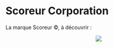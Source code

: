 # Scoreur Corporation
La marque Scoreur ©, à découvrir : </br>
<p align="center">
<img src= "https://user-images.githubusercontent.com/90606431/170038138-15bc1a30-9e09-4558-b7a2-d3d2540e8fab.png"/>
 </p>
